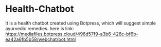 # Health-Chatbot
It is a health chatbot created using Botpress, which will suggest simple ayurvedic remedies.
here is link: https://mediafiles.botpress.cloud/496d57f9-a3b6-426c-bf6b-ea42a6fb5b58/webchat/bot.html
